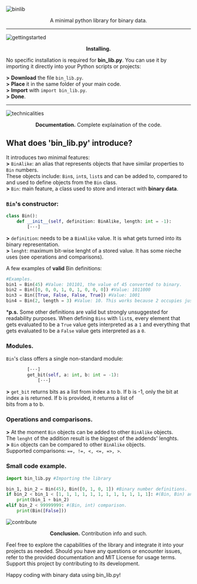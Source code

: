 ![binlib](https://github.com/nonn-a/bin_lib.py/assets/86384221/a3784e9d-9359-4039-94f9-9f12d15a8391)

<p align="center">
A minimal python library for binary data.  
</p>

---

![gettingstarted](https://github.com/nonn-a/bin_lib.py/assets/86384221/d5f550a1-a55f-4ae6-b1a3-e46d09438bfb)

<p align="center">
<strong>Installing.</strong>
</p>

No specific installation is required for **bin_lib.py**. You can use it by importing it directly into your Python scripts or projects:

**>** **Download** the file `bin_lib.py`.  
**>** **Place** it in the same folder of your main code.  
**>** **Import** with `import bin_lib.py`.  
**>** **Done**.  

---

![technicalities](https://github.com/nonn-a/bin_lib.py/assets/86384221/6ecd37d2-9525-4463-8859-260d029160f1)

<p align="center">
<strong>Documentation.</strong> Complete explaination of the code.
</p>

## What does 'bin_lib.py' introduce?

It introduces two minimal features:  
**>** `BinAlike`: an alias that represents objects that have similar properties to `Bin` numbers.  
These objects include: `Bin`s, `int`s, `list`s and can be added to, compared to and used to define objects from the `Bin` class.  
**>** `Bin`: main feature, a class used to store and interact with **binary data**.

### `Bin`'s constructor:
```py
class Bin():
    def __init__(self, definition: BinAlike, length: int = -1):
        [···]
```
**>** `definition`: needs to be a `BinAlike` value. It is what gets turned into its binary representation.  
**>** `lenght`: maximum bit-wise lenght of a stored value. It has some nieche uses (see operations and comparisons).

A few examples of **valid** Bin definitions:
```py
#Examples.
bin1 = Bin(45) #Value: 101101, the value of 45 converted to binary.
bin2 = Bin([0, 0, 0, 1, 0, 1, 0, 0, 0]) #Value: 1011000
bin3 = Bin([True, False, False, True]) #Value: 1001
bin4 = Bin(2, length = 3) #Value: 10. This works because 2 occupies just 2 out of the 3 (maximum, 3rd included) bits given.
```
\***p.s.** Some other definitions are valid but strongly unsuggested for readability purposes. When defining `Bins` with `list`s, every element that gets evaluated to be a `True` value gets interpreted as a `1` and everything that gets evaluated to be a `False` value gets interpreted as a `0`.

### Modules.
`Bin`'s class offers a single non-standard module:
```py
        [···]
        get_bit(self, a: int, b: int = -1):
            [···]
```
**>** `get_bit` returns bits as a list from index a to b. If b is -1, only the bit at index a is returned. If b is provided, it returns a list of  
 bits from a to b.

### Operations and comparisons.
**>** At the moment `Bin` objects can be added to other `BinAlike` objects.  
The `lenght` of the addition result is the biggest of the addends' lenghts.  
**>** `Bin` objects can be compared to other `BinAlike` objects.  
Supported comparisons: `==, !=, <, <=, =>, >`.  

### Small code example.
```py
import bin_lib.py #Importing the library

bin_1, bin_2 = Bin(45), Bin([0, 1, 0, 1]) #Binary number definitions.
if bin_2 < bin_1 < [1, 1, 1, 1, 1, 1, 1, 1, 1, 1, 1, 1]: #(Bin, Bin) and (Bin, list) comparisons.
    print(bin_1 + bin_2)
elif bin_2 < 99999999: #(Bin, int) comparison.
    print(Bin([False]))
```

![contribute](https://github.com/nonn-a/bin_lib.py/assets/86384221/4efad539-4058-46ef-9e72-a43012ae4e9b)

<p align="center">
<strong>Conclusion.</strong> Contribution info and such.
</p>

Feel free to explore the capabilities of the library and integrate it into your projects as needed. Should you have any questions or encounter issues, refer to the provided documentation and MIT License for usage terms. Support this project by contributing to its development.

Happy coding with binary data using bin_lib.py!
